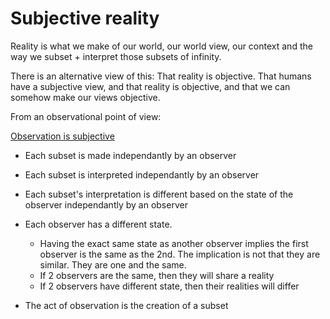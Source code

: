 # Subjective reality

Reality is what we make of our world, our world view, our context and the way we subset +  interpret those subsets of infinity.

There is an alternative view of this: That reality is objective. That humans have a subjective view, and that reality is objective, and that we can somehow make our views objective.

From an observational point of view:

[Observation is subjective](../observation/observation.md)

* Each subset is made independantly by an observer
* Each subset is interpreted independantly by an observer
* Each subset's interpretation is different based on the state of the observer independantly by an observer
* Each observer has a different state. 
    * Having the exact same state as another observer implies the first observer is the same as the 2nd. The implication is not that they are similar. They are one and the same.
    * If 2 observers are the same, then they will share a reality
    * If 2 observers have different state, then their realities will differ

* The act of observation is the creation of a subset

